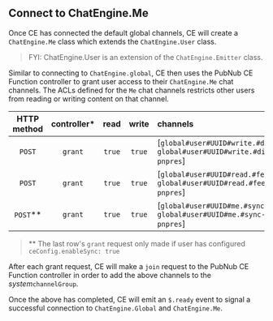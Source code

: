 ## Connect to ChatEngine.Me

Once CE has connected the default global channels, CE will create a ```ChatEngine.Me``` class which extends the ```ChatEngine.User``` class.

> FYI: ChatEngine.User is an extension of the ```ChatEngine.Emitter``` class.

Similar to connecting to ```ChatEngine.global```, CE then uses the PubNub CE Function controller to grant user access to their ```ChatEngine.Me``` chat channels. The ACLs defined for the ```Me``` chat channels restricts other users from reading or writing content on that channel.   


| HTTP method | controller\* |  read | write | channels| channelGroups| authKeys | ttl [sec]|
|:-----------:|:----------:|:--------:|:----:|:-----|:-----|:-----:|:-------:|
| ```POST```	| ```grant``` | ```true``` | ```true``` | [```global#user#UUID#write.#direct```,<br>```global#user#UUID#write.#direct-pnpres```] | | [```request.body.authKey```] | ```request.body.ttl```<br>_or_<br>```10800```
| ```POST``` | ```grant``` |  ```true``` | ```true``` | [```global#user#UUID#read.#feed```,<br>```global#user#UUID#read.#feed-pnpres```]| | [```request.body.authKey```] | ```request.body.ttl```<br>_or_<br>```10800```
| ```POST```** | ```grant``` |  ```true``` | ```true``` | [```global#user#UUID#me.#sync```,<br>```global#user#UUID#me.#sync-pnpres```]| | [```request.body.authKey```] | ```request.body.ttl```<br>_or_<br>```10800```

> \** The last row's ```grant``` request only made if user has configured ```ceConfig.enableSync: true```

After each grant request, CE will make a ```join``` request to the PubNub CE Function controller in order to add the above channels to the _system_```channelGroup```.

Once the above has completed, CE will emit an ```$.ready``` event to signal a successful connection to ```ChatEngine.Global``` and ```ChatEngine.Me```.
